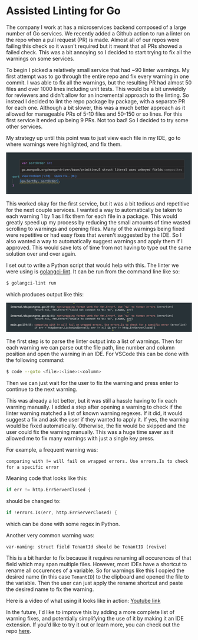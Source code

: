 # Assisted Linting for Go

The company I work at has a microservices backend composed of a large number of Go services. We recently added a Github action to run a linter on the repo when a pull request (PR) is made. Almost all of our repos were failing this check so it wasn't required but it meant that all PRs showed a failed check. This was a bit annoying so I decided to start trying to fix all the warnings on some services.

To begin I picked a relatively small service that had ~90 linter warnings. My first attempt was to go through the entire repo and fix every warning in one commit. I was able to fix all the warnings, but the resulting PR had almost 50 files and over 1000 lines including unit tests. This would be a bit unwieldly for reviewers and didn't allow for an incremental approach to the linting. So instead I decided to lint the repo package by package, with a separate PR for each one. Although a bit slower, this was a much better approach as it allowed for manageable PRs of 5-10 files and 50-150 or so lines. For this first service it ended up being 9 PRs. Not too bad! So I decided to try some other services.

My strategy up until this point was to just view each file in my IDE, go to where warnings were highlighted, and fix them.

![ide-warning](media/ide-warning.png)

This worked okay for the first service, but it was a bit tedious and repetitive for the next couple services. I wanted a way to automatically be taken to each warning 1 by 1 as I fix them for each file in a package. This would greatly speed up my process by reducing the small amounts of time wasted scrolling to warnings and opening files. Many of the warnings being fixed were repetitive or had easy fixes that weren't suggested by the IDE. So I also wanted a way to automatically suggest warnings and apply them if I approved. This would save lots of time from not having to type out the same solution over and over again.

I set out to write a Python script that would help with this. The linter we were using is [golangci-lint](https://golangci-lint.run/). It can be run from the command line like so:

```bash
$ golangci-lint run
```

which produces output like this:

![cli-warning](media/cli-warning.png)

The first step is to parse the linter output into a list of warnings. Then for each warning we can parse out the file path, line number and column position and open the warning in an IDE. For VSCode this can be done with the following command:

```bash
$ code --goto <file>:<line>:<column>
```

Then we can just wait for the user to fix the warning and press enter to continue to the next warning. 

This was already a lot better, but it was still a hassle having to fix each warning manually. I added a step after opening a warning to check if the linter warning matched a list of known warning regexes. If it did, it would suggest a fix and ask the user if they wanted to apply it. If yes, the warning would be fixed automatically. Otherwise, the fix would be skipped and the user could fix the warning manually. This was a huge time saver as it allowed me to fix many warnings with just a single key press.

For example, a frequent warning was:

```
comparing with != will fail on wrapped errors. Use errors.Is to check for a specific error
```

Meaning code that looks like this:

```go
if err != http.ErrServerClosed {
```

should be changed to:

```go
if !errors.Is(err, http.ErrServerClosed) {
```

which can be done with some regex in Python.

Another very common warning was:

```
var-naming: struct field TenantId should be TenantID (revive)
``` 

This is a bit harder to fix because it requires renaming all occurences of that field which may span multiple files. However, most IDEs have a shortcut to rename all occurences of a variable. So for warnings like this I copied the desired name (in this case `TenantID`) to the clipboard and opened the file to the variable. Then the user can just apply the rename shortcut and paste the desired name to fix the warning.

Here is a video of what using it looks like in action: [Youtube link](https://youtu.be/4JBL96Sf5iE)

In the future, I'd like to improve this by adding a more complete list of warning fixes, and potentially simplifying the use of it by making it an IDE extension. If you'd like to try it out or learn more, you can check out the repo [here](https://github.com/rileythomp/golint).
